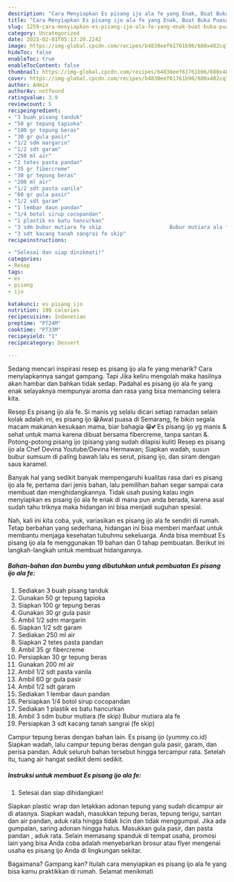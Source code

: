 ```yaml
---
description: "Cara Menyiapkan Es pisang ijo ala fe yang Enak, Buat Buka Puasa Lezat"
title: "Cara Menyiapkan Es pisang ijo ala fe yang Enak, Buat Buka Puasa Lezat"
slug: 1259-cara-menyiapkan-es-pisang-ijo-ala-fe-yang-enak-buat-buka-puasa-lezat
category: Uncategorized
date: 2023-02-01T05:13:20.224Z
image: https://img-global.cpcdn.com/recipes/b4830eef61761b96/680x482cq70/es-pisang-ijo-ala-fe-foto-resep-utama.jpg
hideToc: false
enableToc: true
enableTocContent: false
thumbnail: https://img-global.cpcdn.com/recipes/b4830eef61761b96/680x482cq70/es-pisang-ijo-ala-fe-foto-resep-utama.jpg
cover: https://img-global.cpcdn.com/recipes/b4830eef61761b96/680x482cq70/es-pisang-ijo-ala-fe-foto-resep-utama.jpg
author: Admin
authorAv: notfound
ratingvalue: 3.9
reviewcount: 5
recipeingredient:
- "3 buah pisang tanduk"
- "50 gr tepung tapioka"
- "100 gr tepung beras"
- "30 gr gula pasir"
- "1/2 sdm margarin"
- "1/2 sdt garam"
- "250 ml air"
- "2 tetes pasta pandan"
- "35 gr fibercreme"
- "30 gr tepung beras"
- "200 ml air"
- "1/2 sdt pasta vanila"
- "60 gr gula pasir"
- "1/2 sdt garam"
- "1 lembar daun pandan"
- "1/4 botol sirup cocopandan"
- "1 plastik es batu hancurkan"
- "3 sdm bubur mutiara fe skip                      Bubur mutiara ala fe"
- "3 sdt kacang tanah sangrai fe skip"
recipeinstructions:

- "Selesai dan siap dinikmati!"
categories:
- Resep
tags:
- es
- pisang
- ijo

katakunci: es pisang ijo 
nutrition: 189 calories
recipecuisine: Indonesian
preptime: "PT24M"
cooktime: "PT33M"
recipeyield: "1"
recipecategory: Dessert

---
```



Sedang mencari inspirasi resep es pisang ijo ala fe yang menarik? Cara menyiapkannya sangat gampang. Tapi Jika keliru mengolah maka hasilnya akan hambar dan bahkan tidak sedap. Padahal es pisang ijo ala fe yang enak selayaknya mempunyai aroma dan rasa yang bisa memancing selera kita.


Resep Es pisang ijo ala fe. Si manis yg selalu dicari setiap ramadan selain kolak adalah ini, es pisang ijo 😁Awal puasa di Semarang, fe bikin segala macam makanan kesukaan mama, biar bahagia 😁💕 Es pisang ijo yg manis &amp; sehat untuk mama karena dibuat bersama fibercreme, tanpa santan &amp;. Potong-potong pisang ijo (pisang yang sudah dilapisi kulit) Resep es pisang ijo ala Chef Devina Youtube/Devina Hermawan; Siapkan wadah, susun bubur sumsum di paling bawah lalu es serut, pisang ijo, dan siram dengan saus karamel.

Banyak hal yang sedikit banyak mempengaruhi kualitas rasa dari es pisang ijo ala fe, pertama dari jenis bahan, lalu pemilihan bahan segar sampai cara membuat dan menghidangkannya. Tidak usah pusing kalau ingin menyiapkan es pisang ijo ala fe enak di mana pun anda berada, karena asal sudah tahu triknya maka hidangan ini bisa menjadi suguhan spesial.


Nah, kali ini kita coba, yuk, variasikan es pisang ijo ala fe sendiri di rumah. Tetap berbahan yang sederhana, hidangan ini bisa memberi manfaat untuk membantu menjaga kesehatan tubuhmu sekeluarga. Anda bisa membuat Es pisang ijo ala fe menggunakan 19 bahan dan 0 tahap pembuatan. Berikut ini langkah-langkah untuk membuat hidangannya.

<!--inarticleads1-->

##### Bahan-bahan dan bumbu yang dibutuhkan untuk pembuatan Es pisang ijo ala fe:

1. Sediakan 3 buah pisang tanduk
1. Gunakan 50 gr tepung tapioka
1. Siapkan 100 gr tepung beras
1. Gunakan 30 gr gula pasir
1. Ambil 1/2 sdm margarin
1. Siapkan 1/2 sdt garam
1. Sediakan 250 ml air
1. Siapkan 2 tetes pasta pandan
1. Ambil 35 gr fibercreme
1. Persiapkan 30 gr tepung beras
1. Gunakan 200 ml air
1. Ambil 1/2 sdt pasta vanila
1. Ambil 60 gr gula pasir
1. Ambil 1/2 sdt garam
1. Sediakan 1 lembar daun pandan
1. Persiapkan 1/4 botol sirup cocopandan
1. Sediakan 1 plastik es batu hancurkan
1. Ambil 3 sdm bubur mutiara (fe skip)                      Bubur mutiara ala fe
1. Persiapkan 3 sdt kacang tanah sangrai (fe skip)


Campur tepung beras dengan bahan lain. Es pisang ijo (yummy.co.id) Siapkan wadah, lalu campur tepung beras dengan gula pasir, garam, dan perisa pandan. Aduk seluruh bahan tersebut hingga tercampur rata. Setelah itu, tuang air hangat sedikit demi sedikit. 

<!--inarticleads2-->

##### Instruksi untuk membuat Es pisang ijo ala fe:


1. Selesai dan siap dihidangkan!

Siapkan plastic wrap dan letakkan adonan tepung yang sudah dicampur air di atasnya. Siapkan wadah, masukkan tepung beras, tepung terigu, santan dan air pandan, aduk rata hingga tidak licin dan tidak menggumpal. Jika ada gumpalan, saring adonan hingga halus. Masukkan gula pasir, dan pasta pandan , aduk rata. Selain memasang spanduk di tempat usaha, promosi lain yang bisa Anda coba adalah menyebarkan brosur atau flyer mengenai usaha es pisang ijo Anda di lingkungan sekitar. 

Bagaimana? Gampang kan? Itulah cara menyiapkan es pisang ijo ala fe yang bisa kamu praktikkan di rumah. Selamat menikmati
